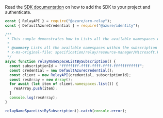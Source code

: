 Read the [SDK documentation](https://github.com/Azure/azure-sdk-for-js/blob/%40azure%2Farm-relay_3.0.1/sdk/relay/arm-relay/README.md) on how to add the SDK to your project and authenticate.

```javascript
const { RelayAPI } = require("@azure/arm-relay");
const { DefaultAzureCredential } = require("@azure/identity");

/**
 * This sample demonstrates how to Lists all the available namespaces within the subscription regardless of the resourceGroups.
 *
 * @summary Lists all the available namespaces within the subscription regardless of the resourceGroups.
 * x-ms-original-file: specification/relay/resource-manager/Microsoft.Relay/stable/2017-04-01/examples/NameSpaces/RelayNameSpaceListBySubscription.json
 */
async function relayNameSpaceListBySubscription() {
  const subscriptionId = "ffffffff-ffff-ffff-ffff-ffffffffffff";
  const credential = new DefaultAzureCredential();
  const client = new RelayAPI(credential, subscriptionId);
  const resArray = new Array();
  for await (let item of client.namespaces.list()) {
    resArray.push(item);
  }
  console.log(resArray);
}

relayNameSpaceListBySubscription().catch(console.error);
```
